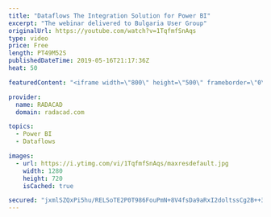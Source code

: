 ```yaml
---
title: "Dataflows The Integration Solution for Power BI"
excerpt: "The webinar delivered to Bulgaria User Group"
originalUrl: https://youtube.com/watch?v=1TqfmfSnAqs
type: video
price: Free
length: PT49M52S
publishedDateTime: 2019-05-16T21:17:36Z
heat: 50

featuredContent: "<iframe width=\"800\" height=\"500\" frameborder=\"0\" src=\"https://www.youtube.com/embed/1TqfmfSnAqs\" allow=\"accelerometer; autoplay; encrypted-media; gyroscope; picture-in-picture\" allowfullscreen></iframe>"

provider:
  name: RADACAD
  domain: radacad.com

topics:
  - Power BI
  - Dataflows

images:
  - url: https://i.ytimg.com/vi/1TqfmfSnAqs/maxresdefault.jpg
    width: 1280
    height: 720
    isCached: true

secured: "jxmlSZQxPi5hu/RELSoTE2P0T986FouPmN+8V4fsDa9aRxI2doltssCg2B++3m5HR/Z7m6s1KlpH6QHQSM7tjp5lebE62jm7y7XFEtqyznan3Up3JkuPkzeR4m6jyY8aZdGx9tb3gXmsrVDDvB6lm8s4dwl4gnAmiAhWwBtivxDC2R8z2LLelTHVqfID+aaHKexKSJKS7w5TsoOtTj0vHYNC+f92WFqBciZIXwtyykanyRrr+U3SuSKgxnT/Z4HQORhJzhsn59ZEfI2xIDkBKxXICGyuW7Qnj9hrcCwKX8Vjbp9qQbFS6L/mY0a+MViJGfia0qQc5rBK4U/3+uWPnsTWM6s8Uj+HUaka9JfNmvZhsK/cqh/a010hu8X4UKMSyOKVx1gFoDx2e7/gYZxGU5vaiSMpZ/GeF+CrJYPD6eY=;1JoQbyMxcdO0LN7YezHWEw=="
---
```


